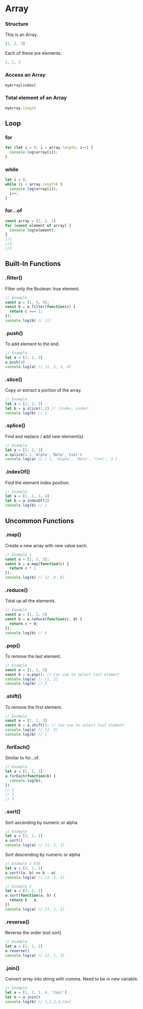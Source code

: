 # Array
### Structure
This is an Array.
```javascript
[1, 2, 3]
```
Each of these are elements.
```javascript
1, 2, 3
```

### Access an Array
```javascript
myArray[index]
```
### Total element of an Array
```javascript
myArray.length
```

## Loop
### for
```javascript
for (let i = 0; i < array.length; i++) {
  console.log(array[i]);
}
```
 
### while
```javascript
let i = 0;
while (i < array.length) {
  console.log(array[i]);
  i++;
}
```

### for...of
```javascript
const array = [1, 2, 3]
for (const element of array) {
  console.log(element);
}
//1
//2
//3
```

## Built-In Functions
### .filter()
Filter only the Boolean: true element.
```javascript
// Example 
const a = [1, 4, 9];
const b = a.filter(function(c) {
  return c === 1;
});
console.log(b) // [1]
```

### .push()
To add element to the end.
```javascript
// Example 
let a = [1, 2, 3]
a.push(4)
console.log(a) // [1, 2, 3, 4]
```

### .slice()
Copy or extract a portion of the array.
```javascript
// Example 
let a = [1, 2, 3]
let b = a.slice(1,2) // (index, index)
console.log(b) // 2
```

### .splice()
Find and replace / add new element(s).
```javascript
// Example 
let a = [1, 2, 3]
a.splice(1,1,'Alpha','Beta','Cool')
console.log(a) // [ 1, 'Alpha', 'Beta', 'Cool', 3 ]
```

### .indexOf()
Find the element index position.
```javascript
// Example 
let a = [1, 2, 3, 4]
let b = a.indexOf(3)
console.log(b) // 2
```

## Uncommon Functions
### .map()
Create a new array with new value each.
```javascript
// Example 1 
const a = [1, 2, 3];
const b = a.map(function(c) {
  return c * 2
});
console.log(b) // [2 ,4 ,6]
```

### .reduce()
Total up all the elements.
```javascript
// Example 
const a = [1, 2, 3]
const b = a.reduce(function(c, d) {
  return c + d;
});
console.log(b) // 6
```

### .pop()
To remove the last element.
```javascript
// Example 
const a = [1, 2, 3]
const b = a.pop(); // Can use to select last element
console.log(a) // [1, 2]
console.log(b) // 3
```

### .shift()
To remove the first element.
```javascript
// Example 
const a = [1, 2, 3]
const b = a.shift(); // Can use to select last element
console.log(a) // [2, 3]
console.log(b) // 1
```

### .forEach()
Similar to for...of.
```javascript
// Example 
let a = [1, 2, 3]
a.forEach(function(b) {
  console.log(b);
})
// 1
// 2
// 3
```

### .sort()
Sort ascending by numeric or alpha
```javascript
// Example 
let a = [3, 1, 2]
a.sort()
console.log(a) // [1, 2, 3]
```
Sort descending by numeric or alpha
```javascript
// Example 1 ES6
let a = [3, 1, 2]
a.sort((a, b) => b - a)
console.log(a) // [3, 2, 1]
```
```javascript
// Example 2
let a = [3, 1, 2]
a.sort(function(a, b) {
  return b - a;
})
console.log(a) // [3, 2, 1]
```

### .reverse()
Reverse the order (not sort)
```javascript
// Example 
let a = [3, 1, 2]
a.reverse()
console.log(a) // [2, 1, 3]
```

### .join()
Convert array into string with comma. Need to be in new variable.
```javascript
// Example 
let a = [1, 2, 3, 4, 'Cool']
let b = a.join()
console.log(b) // 1,2,3,4,Cool
```